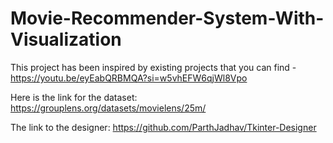 # Movie-Recommender-System-With-Visualization
This project has been inspired by existing projects that you can find - 
https://youtu.be/eyEabQRBMQA?si=w5vhEFW6qjWl8Vpo

Here is the link for the dataset:
https://grouplens.org/datasets/movielens/25m/

The link to the designer:
https://github.com/ParthJadhav/Tkinter-Designer
